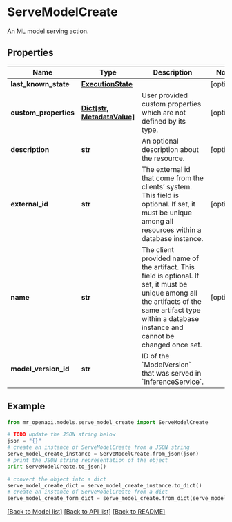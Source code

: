 # ServeModelCreate

An ML model serving action.

## Properties
Name | Type | Description | Notes
------------ | ------------- | ------------- | -------------
**last_known_state** | [**ExecutionState**](ExecutionState.md) |  | [optional] 
**custom_properties** | [**Dict[str, MetadataValue]**](MetadataValue.md) | User provided custom properties which are not defined by its type. | [optional] 
**description** | **str** | An optional description about the resource. | [optional] 
**external_id** | **str** | The external id that come from the clients’ system. This field is optional. If set, it must be unique among all resources within a database instance. | [optional] 
**name** | **str** | The client provided name of the artifact. This field is optional. If set, it must be unique among all the artifacts of the same artifact type within a database instance and cannot be changed once set. | [optional] 
**model_version_id** | **str** | ID of the &#x60;ModelVersion&#x60; that was served in &#x60;InferenceService&#x60;. | 

## Example

```python
from mr_openapi.models.serve_model_create import ServeModelCreate

# TODO update the JSON string below
json = "{}"
# create an instance of ServeModelCreate from a JSON string
serve_model_create_instance = ServeModelCreate.from_json(json)
# print the JSON string representation of the object
print ServeModelCreate.to_json()

# convert the object into a dict
serve_model_create_dict = serve_model_create_instance.to_dict()
# create an instance of ServeModelCreate from a dict
serve_model_create_form_dict = serve_model_create.from_dict(serve_model_create_dict)
```
[[Back to Model list]](../README.md#documentation-for-models) [[Back to API list]](../README.md#documentation-for-api-endpoints) [[Back to README]](../README.md)


